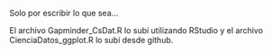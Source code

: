 Solo por escribir lo que sea...

El archivo Gapminder_CsDat.R lo subí utilizando RStudio y el archivo CienciaDatos_ggplot.R lo subí desde github.
